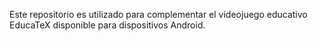Este repositorio es utilizado para complementar el videojuego educativo EducaTeX disponible para dispositivos Android.